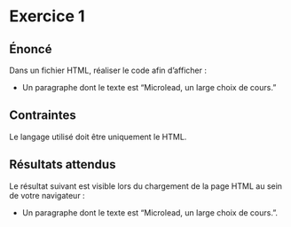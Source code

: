 # Exercice 1

## Énoncé

Dans un fichier HTML, réaliser le code afin d’afficher :

- Un paragraphe dont le texte est “Microlead, un large choix de cours.”

## Contraintes

Le langage utilisé doit être uniquement le HTML.

## Résultats attendus

Le résultat suivant est visible lors du chargement de la page HTML au sein de votre navigateur :

- Un paragraphe dont le texte est “Microlead, un large choix de cours.”.
